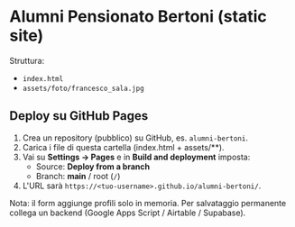 # Alumni Pensionato Bertoni (static site)

Struttura:
- `index.html`
- `assets/foto/francesco_sala.jpg`

## Deploy su GitHub Pages
1. Crea un repository (pubblico) su GitHub, es. `alumni-bertoni`.
2. Carica i file di questa cartella (index.html + assets/**).
3. Vai su **Settings → Pages** e in **Build and deployment** imposta:
   - Source: **Deploy from a branch**
   - Branch: **main** / root (`/`)
4. L'URL sarà `https://<tuo-username>.github.io/alumni-bertoni/`.

Nota: il form aggiunge profili solo in memoria. Per salvataggio permanente collega un backend (Google Apps Script / Airtable / Supabase).
